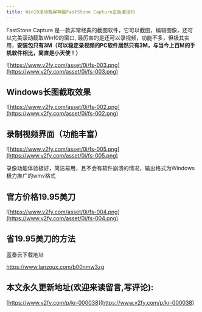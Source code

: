 ```yaml
---
title: Win10滚动截屏神器FastStone Capture正版激活码
---
```


FastStone Capture 是一款非常经典的截图软件，它可以截图，编辑图像，还可以完美滚动截取Win10的窗口, 最厉害的是还可以录视频，功能不多，但极其实用，**安装包只有3M（可以稳定录视频的PC软件居然只有3M，与当今上百M的手机软件相比，简直是小天使！）**

![https://www.v2fy.com/asset/0i/fs-003.png](https://www.v2fy.com/asset/0i/fs-003.png)


## Windows长图截取效果

![https://www.v2fy.com/asset/0i/fs-002.png](https://www.v2fy.com/asset/0i/fs-002.png)


## 录制视频界面（功能丰富）


![https://www.v2fy.com/asset/0i/fs-005.png](https://www.v2fy.com/asset/0i/fs-005.png)

录像功能体验极好，简洁易用，且不会有软件崩溃的情况，输出格式为Windows极力推广的wmv格式

## 官方价格19.95美刀

![https://www.v2fy.com/asset/0i/fs-004.png](https://www.v2fy.com/asset/0i/fs-004.png)

## 省19.95美刀的方法

蓝奏云下载地址

https://www.lanzoux.com/b00nmw3zg


## 本文永久更新地址(欢迎来读留言,写评论):

[https://www.v2fy.com/p/kr-000038](https://www.v2fy.com/p/kr-000038)
